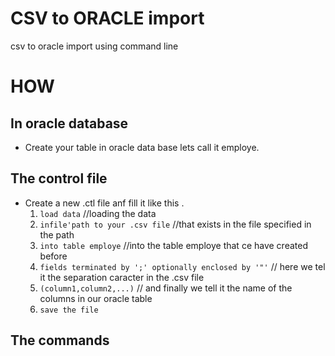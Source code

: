 # CSV to ORACLE import
csv to oracle import using command line

# HOW
  ## In oracle database
  - Create your table in oracle data base lets call it employe.
  ## The control file
  - Create a new .ctl file anf fill it like this .
    1. ```load data```                      //loading the data
    2. ```infile'path to your .csv file```  //that exists in the file specified in the path
    3. ```into table employe```              //into the table employe that ce have created before
    4. ```fields terminated by ';' optionally enclosed by '"'``` // here we tel it the separation caracter in the .csv file
    5. ```(column1,column2,...)```           // and finally we tell it the name of the columns in our oracle table
    6. ```save the file```
  ## The commands 
